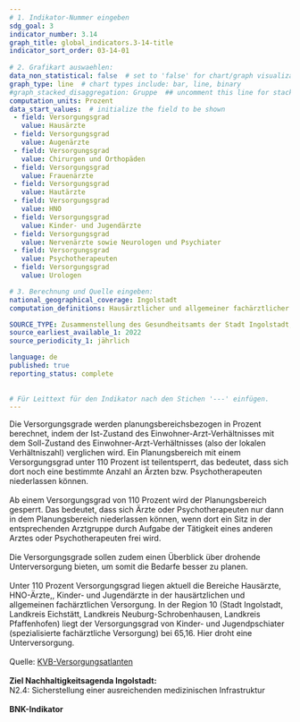 ```yaml
---
# 1. Indikator-Nummer eingeben 
sdg_goal: 3 
indicator_number: 3.14
graph_title: global_indicators.3-14-title
indicator_sort_order: 03-14-01
 
# 2. Grafikart auswaehlen: 
data_non_statistical: false  # set to 'false' for chart/graph visualization 
graph_type: line  # chart types include: bar, line, binary 
#graph_stacked_disaggregation: Gruppe  ## uncomment this line for stacked bars. eplace 'Geschlecht' with the field of aggregation. 
computation_units: Prozent 
data_start_values:  # initialize the field to be shown  
 - field: Versorgungsgrad
   value: Hausärzte
 - field: Versorgungsgrad
   value: Augenärzte
 - field: Versorgungsgrad
   value: Chirurgen und Orthopäden
 - field: Versorgungsgrad
   value: Frauenärzte
 - field: Versorgungsgrad
   value: Hautärzte
 - field: Versorgungsgrad
   value: HNO
 - field: Versorgungsgrad
   value: Kinder- und Jugendärzte
 - field: Versorgungsgrad
   value: Nervenärzte sowie Neurologen und Psychiater
 - field: Versorgungsgrad
   value: Psychotherapeuten
 - field: Versorgungsgrad
   value: Urologen

# 3. Berechnung und Quelle eingeben: 
national_geographical_coverage: Ingolstadt 
computation_definitions: Hausärztlicher und allgemeiner fachärztlicher Versorgungsgrad in Ingolstadt

SOURCE_TYPE: Zusammenstellung des Gesundheitsamts der Stadt Ingolstadt, Quelle: <a href="https://www.kvb.de/ueber-uns/versorgungsatlas">KVB-Versorgungsatlanten</a>  # data source  
source_earliest_available_1: 2022
source_periodicity_1: jährlich

language: de   
published: true 
reporting_status: complete
 
 
# Für Leittext für den Indikator nach den Stichen '---' einfügen. 
---
```

Die Versorgungsgrade werden planungsbereichsbezogen in Prozent berechnet, indem der Ist-Zustand des Einwohner-Arzt-Verhältnisses mit dem Soll-Zustand des Einwohner-Arzt-Verhältnisses (also der lokalen Verhältniszahl) 
verglichen wird. Ein Planungsbereich mit einem Versorgungsgrad unter 110 Prozent ist teilentsperrt, das bedeutet, dass sich dort noch eine bestimmte Anzahl an Ärzten bzw. Psychotherapeuten niederlassen können.<br>
<br>
Ab einem Versorgungsgrad von 110 Prozent wird der Planungsbereich gesperrt. Das bedeutet, dass sich Ärzte oder Psychotherapeuten nur dann in dem Planungsbereich niederlassen können, 
wenn dort ein Sitz in der entsprechenden Arztgruppe durch Aufgabe der Tätigkeit eines anderen Arztes oder Psychotherapeuten frei wird.<br>
<br>
Die Versorgungsgrade sollen zudem einen Überblick über drohende Unterversorgung bieten, um somit die Bedarfe besser zu planen.<br>
<br>
Unter 110 Prozent Versorgungsgrad liegen aktuell die Bereiche Hausärzte, HNO-Ärzte,, Kinder- und Jugendärzte in der hausärtzlichen und allgemeinen fachärztlichen Versorgung. In der Region 10 (Stadt Ingolstadt, Landkreis Eichstätt,
Landkreis Neuburg-Schrobenhausen, Landkreis Pfaffenhofen) liegt der Versorgungsgrad von Kinder- und Jugendpschiater (spezialisierte fachärztliche Versorgung) bei 65,16. Hier droht eine Unterversorgung.<br>
<br>Quelle: <a href="https://www.kvb.de/ueber-uns/versorgungsatlas">KVB-Versorgungsatlanten</a></b><br>
<br>
<b>Ziel Nachhaltigkeitsagenda Ingolstadt:</b><br>
N2.4: Sicherstellung einer ausreichenden medizinischen Infrastruktur<br>
<br>
<b>BNK-Indikator</b>
